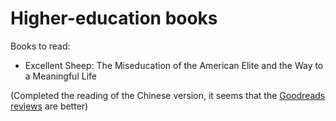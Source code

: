 # Higher-education books

Books to read:

* Excellent Sheep: The Miseducation of the American Elite and the Way to a Meaningful Life

(Completed the reading of the Chinese version, it seems that the [Goodreads reviews](https://www.goodreads.com/book/show/18775383-excellent-sheep) are better)